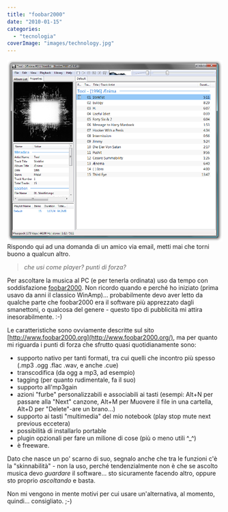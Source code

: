 ```yaml
---
title: "foobar2000"
date: "2010-01-15"
categories: 
  - "tecnologia"
coverImage: "images/technology.jpg"
---
```


[![](images/main.png)](http://www.foobar2000.org/images/img/main.png)Rispondo qui ad una domanda di un amico via email, metti mai che torni buono a qualcun altro.

> _che usi come player? punti di forza?_

Per ascoltare la musica al PC (e per tenerla ordinata) uso da tempo con soddisfazione [foobar2000](http://www.foobar2000.org/). Non ricordo quando e perché ho iniziato (prima usavo da anni il classico WinAmp)... probabilmente devo aver letto da qualche parte che foobar2000 era il software più apprezzato dagli smanettoni, o qualcosa del genere - questo tipo di pubblicità mi attira inesorabilmente. :-)

Le caratteristiche sono ovviamente descritte sul sito [http://www.foobar2000.org](http://www.foobar2000.org/), ma per quanto mi riguarda i punti di forza che sfrutto quasi quotidianamente sono:

- supporto nativo per tanti formati, tra cui quelli che incontro più spesso (.mp3 .ogg .flac .wav, e anche .cue)
- transcodifica (da ogg a mp3, ad esempio)
- tagging (per quanto rudimentale, fa il suo)
- supporto all'mp3gain
- azioni "furbe" personalizzabili e associabili ai tasti (esempi: Alt+N per passare alla "Next" canzone, Alt+M per Muovere il file in una cartella, Alt+D per "Delete"-are un brano...)
- supporto ai tasti "multimedia" del mio notebook (play stop mute next previous eccetera)
- possibilità di installarlo portable
- plugin opzionali per fare un milione di cose (più o meno utili ^\_^)
- è freeware.

Dato che nasce un po' scarno di suo, segnalo anche che tra le funzioni c'è la "skinnabilità" - non la uso, perché tendenzialmente non è che se ascolto musica devo _guardare_ il software... sto sicuramente facendo altro, oppure sto proprio _ascoltando_ e basta.

Non mi vengono in mente motivi per cui usare un'alternativa, al momento, quindi... consigliato. ;-)
